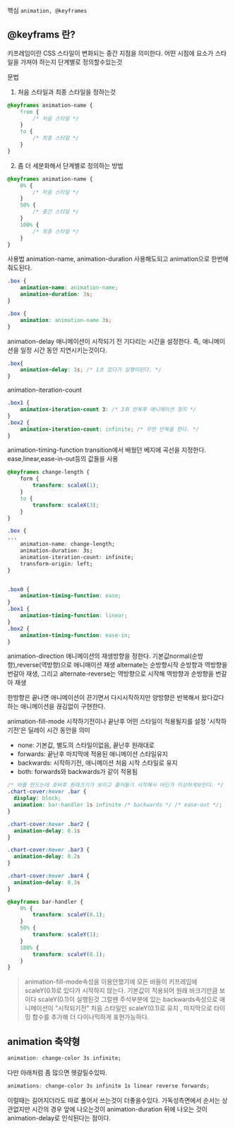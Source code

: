 핵심
`animation, @keyframes`


## @keyframs 란?
키프레임이란 CSS 스타일이 변화되는 중간 지점을 의미한다. 어떤 시점에 요소가 스타일을 가져야 하는지 단계별로 정의할수있는것

문법
1. 처음 스타일과 최종 스타일을 정하는것
```CSS
@keyframes animation-name {
	from {
		/* 처음 스타일 */
	}
	to {
		/* 최종 스타일 */
	}
}
```
2. 좀 더 세분화해서 단계별로 정의하는 방법
```CSS
@keyframes animation-name {
	0% {
		/* 처음 스타일 */
	}
	50% {
		/* 중간 스타일 */
	}
	100% {
		/* 최종 스타일 */
	}
}
```
사용법
animation-name, animation-duration 사용해도되고
animation으로 한번에 줘도된다.
```CSS
.box {
	animation-name: animation-name;
	animation-duration: 3s;
}
```
```CSS
.box {
	animation: animation-name 3s;
}
```

animation-delay
애니메이션이 시작되기 전 기다리는 시간을 설정한다. 즉, 애니메이션을 일정 시간 동안 지연시키는것이다.
```CSS
.box{
	animation-delay: 1s; /* 1초 있다가 실행이된다. */
}
```

animation-iteration-count
```CSS
.box1 {
	animation-iteration-count 3: /* 3회 반복후 애니메이션 정지 */
}
.box2 {
	animation-iteration-count: infinite; /* 무한 반복을 한다. */
}
```

animation-timing-function
transition에서 배웠던 베지에 곡선을 지정한다. ease,linear,ease-in-out등의 값들을 사용
```CSS
@keyframes change-length {
	form {
		transform: scaleX(1);
	}
	to {
		transform: scaleX(3);	
	}
}

.box {
...
	animation-name: change-length;
	animation-duration: 3s;
	animation-iteration-count: infinite;
	transform-origin: left;
}


.box0 {
	animation-timing-function: ease;
}
.box1 {
	animation-timing-function: linear;
}
.box2 {
	animation-timing-function: ease-in;
}
```

animation-direction
애니메이션의 재생방향을 정한다. 기본값normal(순방향),reverse(역방향)으로 애니매이션 재생
alternate는 순방향시작 순방향과 역방향을 번갈아 재생, 그리고 alternate-reverse는 역방향으로 시작해 역방향과 순방향을 번갈아 재생

한방향은 끝나면 애니메이션이 끈기면서 다시시작하지만
양방향은 반복해서 왔다갔다하는 애니메이션을 끊김없이 구현한다.

animation-fill-mode
시작하기전이나 끝난후 어떤 스타일이 적용될지를 설정
'시작하기전'은 딜레이 시간 동안을 의미
- none: 기본값, 별도의 스타일이없음, 끝난후 원래대로
- forwards: 끝난후 마지막에 적용된 애니메이션 스타일유지
- backwards: 시작하기전, 애니메이션 처음 시작 스타일로 유지
- both: forwards와 backwards가 같이 적용됨
```CSS
/* 바를 만드는데 호버후 원래크기가 보이고 줄어들기 시작해서 어딘가 이상하게보인다. */
.chart-cover:hover .bar {
  display: block;
  animation: bar-handler 1s infinite /* backwards */ /* ease-out */;
}

.chart-cover:hover .bar2 {
  animation-delay: 0.1s
}

.chart-cover:hover .bar3 {
  animation-delay: 0.2s
}

.chart-cover:hover .bar4 {
  animation-delay: 0.3s
}

@keyframes bar-handler {
	0% {
		transform: scaleY(0.1);
	}
	50% {
		transform: scaleY(1);
	}
	100% {
		transform: scaleY(0.1);
	}
}
```
>animation-fill-mode속성을 이용안했기에 모든 바들이 키프레임에 scaleY(0.1)로 있다가 시작하지 않는다. 기본값이 적용되어 원래 바크기만큼 보이다 scaleY(0.1)이 실행된것 그럴땐 주석부분에 있는 backwards속성으로 애니메이션이 "시작되기전" 처음 스타일인 scaleY(0.1)로 유지 , 마지막으로 타이밍 함수를 추가해 더 다이나믹하게 표현가능하다.
## animation 축약형
```css
animation: change-color 3s infinite;
```
다만 아래처럼 좀 많으면 헷갈릴수있따.
```css
animations: change-color 3s infinite 1s linear reverse forwards;
```
이럴때는 길어지더라도 따로 풀어서 쓰는것이 더좋을수있다. 가독성측면에서
순서는 상관없지만 시간의 경우 앞에 나오는것이 animation-duration 뒤에 나오는 것이 animation-delay로 인식된다는 점이다.